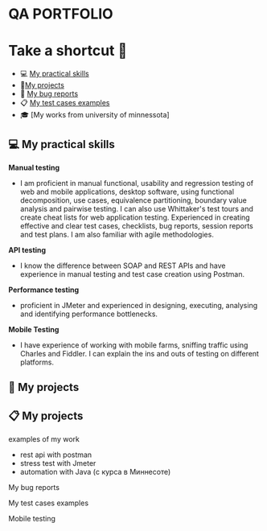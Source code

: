 # **QA PORTFOLIO**
# Take a shortcut 🏃
- 💻 [My practical skills](#my-practical-skills)
- 🔨[My projects](#my-projects)
- 🐞 [My bug reports](#my-bug-reports)
- 📋 [My test cases examples](#my-test-cases-examples)
- 🎓 [My works from university of minnessota]
## 💻 My practical skills
**Manual testing**
  - I am proficient in manual functional, usability and regression testing of web and mobile applications, desktop software, using functional decomposition, use cases, equivalence partitioning, boundary value analysis and pairwise testing. I can also use Whittaker's test tours and create cheat lists for web application testing. Experienced in creating effective and clear test cases, checklists, bug reports, session reports and test plans. I am also familiar with agile methodologies.

**API testing**
  - I know the difference between SOAP and REST APIs and have experience in manual testing and test case creation using Postman.

**Performance testing**
  - proficient in JMeter and experienced in designing, executing, analysing and identifying performance bottlenecks.

**Mobile Testing**
  - I have experience of working with mobile farms, sniffing traffic using Charles and Fiddler.  I can explain the ins and outs of testing on different platforms.
  
## 🔨 My projects


## 📋 My projects
examples of my work
- rest api with postman
- stress test with Jmeter
- automation with Java (с курса в Миннесоте)

My bug reports

My test cases examples

Mobile testing
